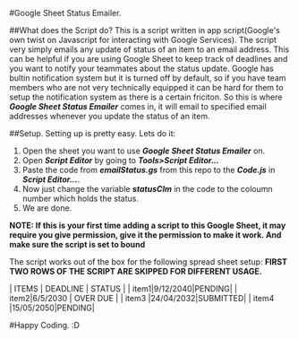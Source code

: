 #Google Sheet Status Emailer.

##What does the Script do?
This is a script written in app script(Google's own twist on Javascript for interacting with Google Services). The script very simply emails any update of status of an item to an email address. This can be helpful if you are using Google Sheet to keep track of deadlines and you want to notify your teammates about the status update. Google has bultin notification system but it is turned off by default, so if you have team members who are not very technically equipped it can be hard for them to setup the notification system as there is a certain friciton. So this is where ***Google Sheet Status Emailer*** comes in, it will email to specified email addresses whenever you update the status of an item. 

##Setup. 
Setting up is pretty easy. Lets do it:
1. Open the sheet you want to use ***Google Sheet Status Emailer*** on.
2. Open ***Script Editor*** by going to ***Tools>Script Editor...*** 
3. Paste the code from ***emailStatus.gs*** from this repo to the ***Code.js*** in ***Script Editor...***.
4. Now just change the variable ***statusClm*** in the code to the coloumn number which holds the status. 
5. We are done.

**NOTE: If this is your first time adding a script to this Google Sheet, it may require you give permission, give it the permission to make it work. And make sure the script is set to bound**

The script works out of the box for the following spread sheet setup:
**FIRST TWO ROWS OF THE SCRIPT ARE SKIPPED FOR DIFFERENT USAGE.**

| ITEMS         | DEADLINE      | STATUS  |
| item1|9/12/2040|PENDING|
| item2|6/5/2030 | OVER DUE |
| item3     |24/04/2032|SUBMITTED|
| item4     |15/05/2050|PENDING|


#Happy Coding. :D 